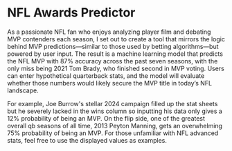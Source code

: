 # NFL Awards Predictor
As a passionate NFL fan who enjoys analyzing player film and debating MVP contenders each season, I set out to create a tool that mirrors the logic behind MVP predictions—similar to those used by betting algorithms—but powered by user input. The result is a machine learning model that predicts the NFL MVP with 87% accuracy across the past seven seasons, with the only miss being 2021 Tom Brady, who finished second in MVP voting. Users can enter hypothetical quarterback stats, and the model will evaluate whether those numbers would likely secure the MVP title in today’s NFL landscape.

For example, Joe Burrow's stellar 2024 campaign filled up the stat sheets but he severely lacked in the wins column so inputting his data only gives a 12% probability of being an MVP. On the flip side, one of the greatest overall qb seasons of all time, 2013 Peyton Manning, gets an overwhelming 75% probability of being an MVP. For those unfamiliar with NFL advanced stats, feel free to use the displayed values as examples.